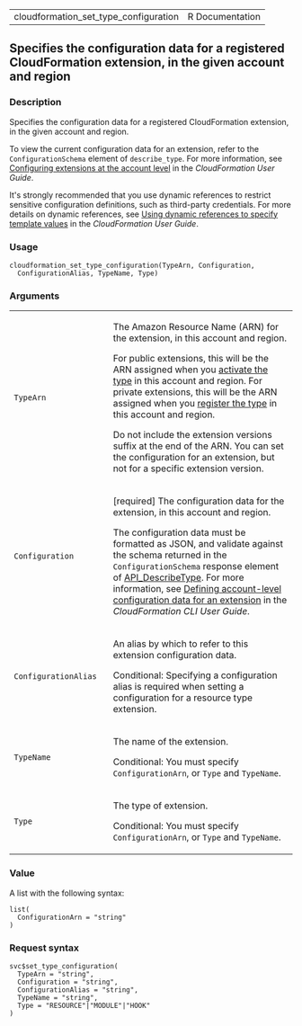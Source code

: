 <table style="width: 100%;">
<tbody>
<tr class="odd">
<td>cloudformation_set_type_configuration</td>
<td style="text-align: right;">R Documentation</td>
</tr>
</tbody>
</table>

## Specifies the configuration data for a registered CloudFormation extension, in the given account and region

### Description

Specifies the configuration data for a registered CloudFormation
extension, in the given account and region.

To view the current configuration data for an extension, refer to the
`ConfigurationSchema` element of `describe_type`. For more information,
see [Configuring extensions at the account
level](https://docs.aws.amazon.com/AWSCloudFormation/latest/UserGuide/#registry-set-configuration)
in the *CloudFormation User Guide*.

It's strongly recommended that you use dynamic references to restrict
sensitive configuration definitions, such as third-party credentials.
For more details on dynamic references, see [Using dynamic references to
specify template values](https://docs.aws.amazon.com/) in the
*CloudFormation User Guide*.

### Usage

    cloudformation_set_type_configuration(TypeArn, Configuration,
      ConfigurationAlias, TypeName, Type)

### Arguments

<table>
<colgroup>
<col style="width: 35%" />
<col style="width: 65%" />
</colgroup>
<tbody>
<tr class="odd">
<td><code
id="cloudformation_set_type_configuration_:_TypeArn">TypeArn</code></td>
<td><p>The Amazon Resource Name (ARN) for the extension, in this account
and region.</p>
<p>For public extensions, this will be the ARN assigned when you <a
href="https://docs.aws.amazon.com/AWSCloudFormation/latest/APIReference/API_ActivateType.html">activate
the type</a> in this account and region. For private extensions, this
will be the ARN assigned when you <a
href="https://docs.aws.amazon.com/AWSCloudFormation/latest/APIReference/API_RegisterType.html">register
the type</a> in this account and region.</p>
<p>Do not include the extension versions suffix at the end of the ARN.
You can set the configuration for an extension, but not for a specific
extension version.</p></td>
</tr>
<tr class="even">
<td><code
id="cloudformation_set_type_configuration_:_Configuration">Configuration</code></td>
<td><p>[required] The configuration data for the extension, in this
account and region.</p>
<p>The configuration data must be formatted as JSON, and validate
against the schema returned in the <code>ConfigurationSchema</code>
response element of <a
href="https://docs.aws.amazon.com/AWSCloudFormation/latest/APIReference/API_DescribeType.html">API_DescribeType</a>.
For more information, see <a
href="https://docs.aws.amazon.com/cloudformation-cli/latest/userguide/resource-type-model.html#resource-type-howto-configuration">Defining
account-level configuration data for an extension</a> in the
<em>CloudFormation CLI User Guide</em>.</p></td>
</tr>
<tr class="odd">
<td><code
id="cloudformation_set_type_configuration_:_ConfigurationAlias">ConfigurationAlias</code></td>
<td><p>An alias by which to refer to this extension configuration
data.</p>
<p>Conditional: Specifying a configuration alias is required when
setting a configuration for a resource type extension.</p></td>
</tr>
<tr class="even">
<td><code
id="cloudformation_set_type_configuration_:_TypeName">TypeName</code></td>
<td><p>The name of the extension.</p>
<p>Conditional: You must specify <code>ConfigurationArn</code>, or
<code>Type</code> and <code>TypeName</code>.</p></td>
</tr>
<tr class="odd">
<td><code
id="cloudformation_set_type_configuration_:_Type">Type</code></td>
<td><p>The type of extension.</p>
<p>Conditional: You must specify <code>ConfigurationArn</code>, or
<code>Type</code> and <code>TypeName</code>.</p></td>
</tr>
</tbody>
</table>

### Value

A list with the following syntax:

    list(
      ConfigurationArn = "string"
    )

### Request syntax

    svc$set_type_configuration(
      TypeArn = "string",
      Configuration = "string",
      ConfigurationAlias = "string",
      TypeName = "string",
      Type = "RESOURCE"|"MODULE"|"HOOK"
    )
